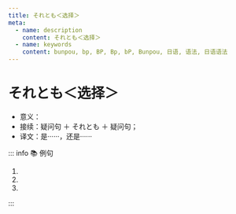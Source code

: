 ```yaml
---
title: それとも＜选择＞
meta:
  - name: description
    content: それとも＜选择＞
  - name: keywords
    content: bunpou, bp, BP, Bp, bP, Bunpou, 日语, 语法, 日语语法
---
```

  
# それとも＜选择＞
  
- 意义：<grammer-content sentence='构成**选择疑问句**，表示两者选一；' inline />
- 接续：疑问句 ＋ それとも ＋ 疑问句；
- 译文：是······，还是······
  
::: info :books: 例句
  
1. <grammer-content sentence='この[薬/くすり]を[飲む/のむ]のは[食前/しょくぜん]ですか。**それとも**、[食後/しょくご]ですか。' trans='这个药是餐前吃还是餐后吃呢？' />
2. <grammer-content sentence='バスで[行き/いき]ますか。**それとも**、[地下鉄/ちかてっ]で[行き/いき]ますか。' trans='坐公交去还是坐地铁去呢？' />
3. <grammer-content sentence='ケーキはいろいろありますよ。[甘い/あまい]ほうがいいですか。**それとも**、[甘く/あまく]ないほうがいいですか。' trans='有各种各样的蛋糕哦。甜的好呢，还是不甜的好呢。' />
  
:::
